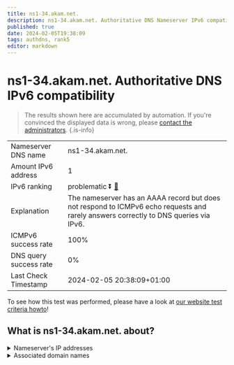 ```yaml
---
title: ns1-34.akam.net.
description: ns1-34.akam.net. Authoritative DNS Nameserver IPv6 compatibility
published: true
date: 2024-02-05T19:38:09
tags: authdns, rank5
editor: markdown
---
```


# ns1-34.akam.net. Authoritative DNS IPv6 compatibility

> The results shown here are accumulated by automation. If you're convinced the displayed data is wrong, please [contact the administrators](/howto/chat). 
{.is-info}




|   |   |
| - | - |
| Nameserver DNS name | ns1-34.akam.net.
| Amount IPv6 address | 1
| IPv6 ranking | problematic :arrow_double_down: [🔗](/howto/ranking) |
| Explanation | The nameserver has an AAAA record but does not respond to ICMPv6 echo requests and rarely answers correctly to DNS queries via IPv6. |
| ICMPv6 success rate | 100%|
| DNS query success rate | 0% |
| Last Check Timestamp | 2024-02-05 20:38:09+01:00 |

To see how this test was performed, please have a look at [our website test criteria howto](/howto/testcriteria/authdns)!


## What is ns1-34.akam.net. about?




<details>
<summary>Nameserver's IP addresses</summary>

2600:1401:2::22

</details>



<details>
<summary>Associated domain names</summary>

www.ing.com

</details>
